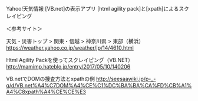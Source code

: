 Yahoo!天気情報 [VB.net]の表示アプリ 
[html agility pack]と[xpath]によるスクレイピング


＜参考サイト＞

天気・災害トップ > 関東・信越 > 神奈川県 > 東部（横浜）
https://weather.yahoo.co.jp/weather/jp/14/4610.html

Html Agility Packを使ってスクレイピング（VB.NET）
http://mamimp.hateblo.jp/entry/2017/05/10/140206

VB.netでDOMの捜査方法とxpathの例
http://seesaawiki.jp/p-_-q/d/VB.net%A4%C7DOM%A4%CE%C1%DC%BA%BA%CA%FD%CB%A1%A4%C8xpath%A4%CE%CE%E3
